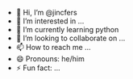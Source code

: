 - 👋 Hi, I’m @jincfers
- 👀 I’m interested in ...
- 🌱 I’m currently learning python
- 💞️ I’m looking to collaborate on ...
- 📫 How to reach me ...
- 😄 Pronouns: he/him
- ⚡ Fun fact: ...

<!---
jincfers/jincfers is a ✨ special ✨ repository because its `README.md` (this file) appears on your GitHub profile.
You can click the Preview link to take a look at your changes.
--->
